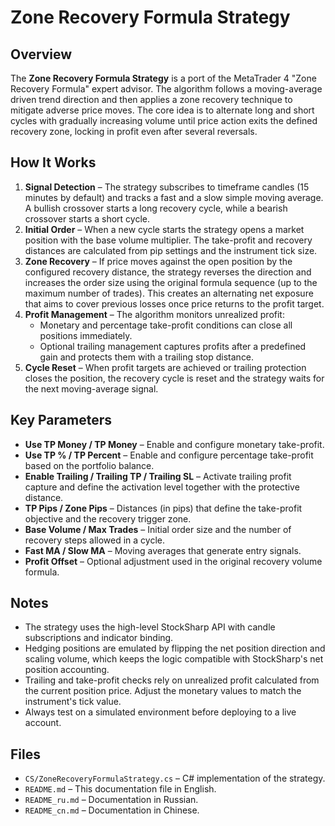 # Zone Recovery Formula Strategy

## Overview

The **Zone Recovery Formula Strategy** is a port of the MetaTrader 4 "Zone Recovery Formula" expert advisor. The algorithm follows a moving-average driven trend direction and then applies a zone recovery technique to mitigate adverse price moves. The core idea is to alternate long and short cycles with gradually increasing volume until price action exits the defined recovery zone, locking in profit even after several reversals.

## How It Works

1. **Signal Detection** – The strategy subscribes to timeframe candles (15 minutes by default) and tracks a fast and a slow simple moving average. A bullish crossover starts a long recovery cycle, while a bearish crossover starts a short cycle.
2. **Initial Order** – When a new cycle starts the strategy opens a market position with the base volume multiplier. The take-profit and recovery distances are calculated from pip settings and the instrument tick size.
3. **Zone Recovery** – If price moves against the open position by the configured recovery distance, the strategy reverses the direction and increases the order size using the original formula sequence (up to the maximum number of trades). This creates an alternating net exposure that aims to cover previous losses once price returns to the profit target.
4. **Profit Management** – The algorithm monitors unrealized profit:
   - Monetary and percentage take-profit conditions can close all positions immediately.
   - Optional trailing management captures profits after a predefined gain and protects them with a trailing stop distance.
5. **Cycle Reset** – When profit targets are achieved or trailing protection closes the position, the recovery cycle is reset and the strategy waits for the next moving-average signal.

## Key Parameters

- **Use TP Money / TP Money** – Enable and configure monetary take-profit.
- **Use TP % / TP Percent** – Enable and configure percentage take-profit based on the portfolio balance.
- **Enable Trailing / Trailing TP / Trailing SL** – Activate trailing profit capture and define the activation level together with the protective distance.
- **TP Pips / Zone Pips** – Distances (in pips) that define the take-profit objective and the recovery trigger zone.
- **Base Volume / Max Trades** – Initial order size and the number of recovery steps allowed in a cycle.
- **Fast MA / Slow MA** – Moving averages that generate entry signals.
- **Profit Offset** – Optional adjustment used in the original recovery volume formula.

## Notes

- The strategy uses the high-level StockSharp API with candle subscriptions and indicator binding.
- Hedging positions are emulated by flipping the net position direction and scaling volume, which keeps the logic compatible with StockSharp's net position accounting.
- Trailing and take-profit checks rely on unrealized profit calculated from the current position price. Adjust the monetary values to match the instrument's tick value.
- Always test on a simulated environment before deploying to a live account.

## Files

- `CS/ZoneRecoveryFormulaStrategy.cs` – C# implementation of the strategy.
- `README.md` – This documentation file in English.
- `README_ru.md` – Documentation in Russian.
- `README_cn.md` – Documentation in Chinese.
